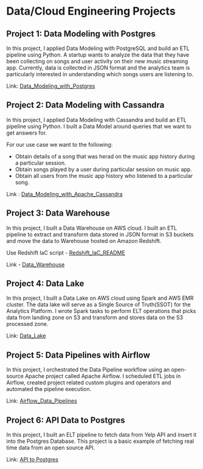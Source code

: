 # Data/Cloud Engineering Projects

## Project 1: Data Modeling with Postgres
In this project, I applied Data Modeling with PostgreSQL and build an ETL pipeline using Python. A startup wants to analyze the data that they have been collecting on songs and user activity on their new music streaming app. Currently, data is collected in JSON format and the analytics team is particularly interested in understanding which songs users are listening to.

Link: [Data_Modeling_with_Postgres](https://github.com/oresttokovenko/Goodreads_ETL/tree/master/Data_Modeling_with_Postgres)

## Project 2: Data Modeling with Cassandra
In this project, I applied Data Modeling with Cassandra and build an ETL pipeline using Python. I built a Data Model around queries that we want to get answers for. 

For our use case we want to the following: 

 - Obtain details of a song that was herad on the music app history during a particular session. 
 - Obtain songs played by a user during particular session on music app. 
 - Obtain all users from the music app history who listened to a particular song.

Link : [Data_Modeling_with_Apache_Cassandra](https://github.com/oresttokovenko/Goodreads_ETL/tree/master/Data_Modeling_with_Apache_Cassandra)

## Project 3: Data Warehouse
In this project, I built a Data Warehouse on AWS cloud. I built an ETL pipeline to extract and transform data stored in JSON format in S3 buckets and move the data to Warehouse hosted on Amazon Redshift. 

Use Redshift IaC script - [Redshift_IaC_README](https://github.com/oresttokovenko/Goodreads_ETL/blob/master/Redshift_IaC_README.md)

Link  - [Data_Warehouse](https://github.com/oresttokovenko/Goodreads_ETL/tree/master/Data_Warehouse)

## Project 4: Data Lake
In this project, I built a Data Lake on AWS cloud using Spark and AWS EMR cluster. The data lake will serve as a Single Source of Truth(SSOT) for the Analytics Platform. I wrote Spark tasks to perform ELT operations that picks data from landing zone on S3 and transform and stores data on the S3 processed zone.

Link: [Data_Lake](https://github.com/oresttokovenko/Goodreads_ETL/tree/master/Data_Lake)

## Project 5: Data Pipelines with Airflow
In this project, I orchestrated the Data Pipeline workflow using an open-source Apache project called Apache Airflow. I scheduled ETL jobs in Airflow, created project related custom plugins and operators and automated the pipeline execution. 

Link:  [Airflow_Data_Pipelines](https://github.com/oresttokovenko/Goodreads_ETL/tree/master/Airflow_Data_Pipelines)

## Project 6: API Data to Postgres
In this project, I built an ELT pipeline to fetch data from Yelp API and insert it into the Postgres Database. This project is a basic example of fetching real time data from an open source API.

Link: [API to Postgres](https://github.com/oresttokovenko/Goodreads_ETL/tree/master/Data_Api_to_Postgres)

